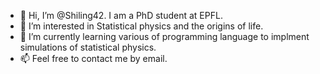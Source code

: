 - 👋 Hi, I’m @Shiling42. I am a PhD student at EPFL.
- 👀 I’m interested in Statistical physics and the origins of life.
- 🌱 I’m currently learning various of programming language to implment simulations of statistical physics.
- 📫 Feel free to contact me by email.

